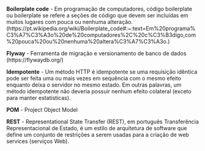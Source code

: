 <p><b>Boilerplate code</b> - Em programação de computadores, código boilerplate ou boilerplate se refere a seções de código que devem ser incluídas em muitos lugares com pouca ou nenhuma alteração. (https://pt.wikipedia.org/wiki/Boilerplate_code#:~:text=Em%20programa%C3%A7%C3%A3o%20de%20computadores%2C%20c%C3%B3digo,com%20pouca%20ou%20nenhuma%20altera%C3%A7%C3%A3o.)
<p><b>Flyway</b> - Ferramenta de migração e versionamento de banco de dados (https://flywaydb.org/)
<p><b>Idempotente</b> - Um método HTTP é idempotente se uma requisição idêntica pode ser feita uma ou mais vezes em sequência com o mesmo efeito enquanto deixa o servidor no mesmo estado. Em outras palavras, um método idempotente não deveria possuir nenhum efeito colateral (exceto para manter estatísticas).
<p><b>POM</b> - Project Object Model
<p><b>REST</b> - Representational State Transfer (REST), em português Transferência Representacional de Estado, é um estilo de arquitetura de software que define um conjunto de restrições a serem usadas para a criação de web services (serviços Web).
